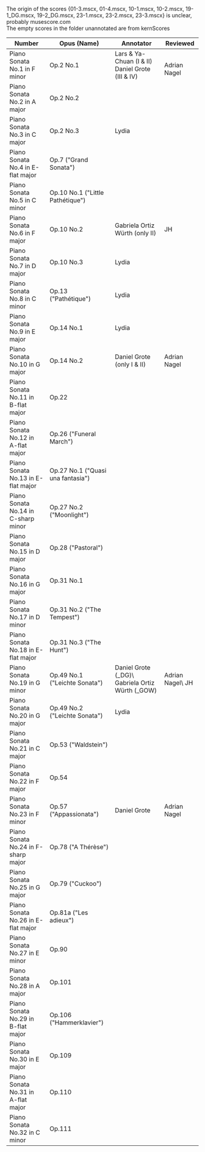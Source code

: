The origin of the scores {01-3.mscx, 01-4.mscx, 10-1.mscx, 10-2.mscx, 19-1_DG.mscx, 19-2_DG.mscx, 23-1.mscx, 23-2.mscx, 23-3.mscx} is unclear, probably musescore.com\
The empty scores in the folder unannotated are from kernScores

| Number                              | Opus (Name)                       | Annotator                                      | Reviewed        |
|-------------------------------------|-----------------------------------|------------------------------------------------|-----------------|
| Piano Sonata No.1 in F minor        | Op.2 No.1                         | Lars & Ya-Chuan (I & II)<br>Daniel Grote (III & IV)                   | <br> Adrian Nagel    |
| Piano Sonata No.2 in A major        | Op.2 No.2                         |                                                |                 |
| Piano Sonata No.3 in C major        | Op.2 No.3                         | Lydia                                          |                 |
| Piano Sonata No.4 in E-flat major   | Op.7 ("Grand Sonata")             |                                                |                 |
| Piano Sonata No.5 in C minor        | Op.10 No.1 ("Little Pathétique")  |                                                |                 |
| Piano Sonata No.6 in F major        | Op.10 No.2                        | Gabriela Ortiz Würth (only II)                 | JH              |
| Piano Sonata No.7 in D major        | Op.10 No.3                        | Lydia                                          |                 |
| Piano Sonata No.8 in C minor        | Op.13 ("Pathétique")              | Lydia                                          |                 |
| Piano Sonata No.9 in E major        | Op.14 No.1                        | Lydia                                          |                 |
| Piano Sonata No.10 in G major       | Op.14 No.2                        | Daniel Grote (only I & II)                     | Adrian Nagel    |
| Piano Sonata No.11 in B-flat major  | Op.22                             |                                                |                 |
| Piano Sonata No.12 in A-flat major  | Op.26 ("Funeral March")           |                                                |                 |
| Piano Sonata No.13 in E-flat major  | Op.27 No.1 ("Quasi una fantasia") |                                                |                 |
| Piano Sonata No.14 in C-sharp minor | Op.27 No.2 ("Moonlight")          |                                                |                 |
| Piano Sonata No.15 in D major       | Op.28 ("Pastoral")                |                                                |                 |
| Piano Sonata No.16 in G major       | Op.31 No.1                        |                                                |                 |
| Piano Sonata No.17 in D minor       | Op.31 No.2 ("The Tempest")        |                                                |                 |
| Piano Sonata No.18 in E-flat major  | Op.31 No.3 ("The Hunt")           |                                                |                 |
| Piano Sonata No.19 in G minor       | Op.49 No.1 ("Leichte Sonata")     | Daniel Grote (_DG)\ Gabriela Ortiz Würth (_GOW) | Adrian Nagel\ JH |
| Piano Sonata No.20 in G major       | Op.49 No.2 ("Leichte Sonata")     | Lydia                                          |                 |
| Piano Sonata No.21 in C major       | Op.53 ("Waldstein")               |                                                |                 |
| Piano Sonata No.22 in F major       | Op.54                             |                                                |                 |
| Piano Sonata No.23 in F minor       | Op.57 ("Appassionata")            | Daniel Grote                                   | Adrian Nagel    |
| Piano Sonata No.24 in F-sharp major | Op.78 ("A Thérèse")               |                                                |                 |
| Piano Sonata No.25 in G major       | Op.79 ("Cuckoo")                  |                                                |                 |
| Piano Sonata No.26 in E-flat major  | Op.81a ("Les adieux")             |                                                |                 |
| Piano Sonata No.27 in E minor       | Op.90                             |                                                |                 |
| Piano Sonata No.28 in A major       | Op.101                            |                                                |                 |
| Piano Sonata No.29 in B-flat major  | Op.106 ("Hammerklavier")          |                                                |                 |
| Piano Sonata No.30 in E major       | Op.109                            |                                                |                 |
| Piano Sonata No.31 in A-flat major  | Op.110                            |                                                |                 |
| Piano Sonata No.32 in C minor       | Op.111                            |                                                |                 |
